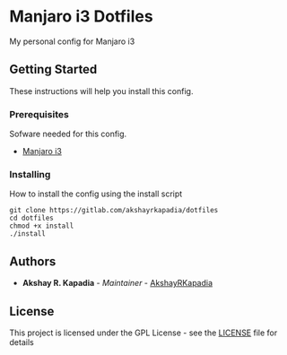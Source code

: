 # Manjaro i3 Dotfiles

My personal config for Manjaro i3

## Getting Started

These instructions will help you install this config.

### Prerequisites

Sofware needed for this config.

- [Manjaro i3](https://manjaro.org/download/i3/)

### Installing

How to install the config using the install script

```
git clone https://gitlab.com/akshayrkapadia/dotfiles
cd dotfiles
chmod +x install
./install
```

## Authors

* **Akshay R. Kapadia** - *Maintainer* - [AkshayRKapadia](https://gitlab.com/akshayrkapadia)

## License

This project is licensed under the GPL License - see the [LICENSE](LICENSE) file for details
